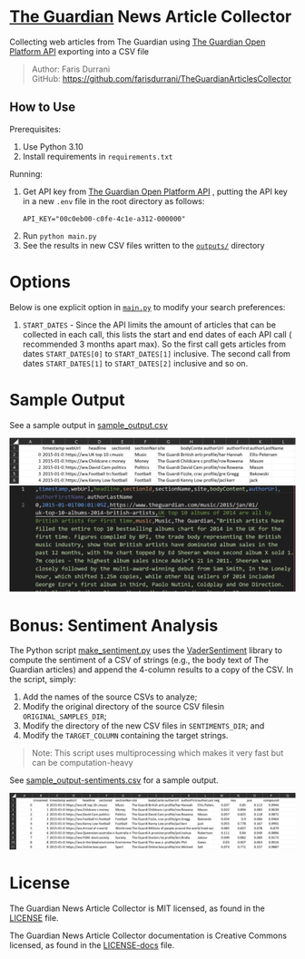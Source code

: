 # [The Guardian](https://www.theguardian.com) News Article Collector

Collecting web articles from The Guardian
using [The Guardian Open Platform API](https://open-platform.theguardian.com/access/)
exporting into a CSV file

> Author: Faris Durrani <br/>
> GitHub: https://github.com/farisdurrani/TheGuardianArticlesCollector

## How to Use

Prerequisites:

1. Use Python 3.10
2. Install requirements in `requirements.txt`

Running:

1. Get API key
   from [The Guardian Open Platform API](https://open-platform.theguardian.com/access/)
   , putting the API key in a new `.env` file in the root directory as follows:
    ```
    API_KEY="00c0eb00-c0fe-4c1e-a312-000000"
    ```
2. Run `python main.py`
3. See the results in new CSV files written to the [`outputs/`](./outputs)
   directory

# Options

Below is one explicit option in [`main.py`](./main.py) to modify your search
preferences:

1. `START_DATES` - Since the API limits the amount of articles that can be
   collected in each call, this lists the start and end dates of each API call (
   recommended 3 months apart max). So
   the first call gets articles from dates `START_DATES[0]` to `START_DATES[1]`
   inclusive. The second call from dates `START_DATES[1]` to `START_DATES[2]`
   inclusive and so on.

# Sample Output

See a sample output in [sample_output.csv](./outputs/sample_output.csv)

![](./.github/readme_assets/sample_output_excel.png)
![](./.github/readme_assets/sample_output_vs.png)

# Bonus: Sentiment Analysis

The Python script [make_sentiment.py](./scripts/make_sentiment.py) uses the
[VaderSentiment](https://pypi.org/project/vaderSentiment/) library to compute
the sentiment of a CSV of strings (e.g., the body text of The Guardian articles)
and append the 4-column results to a copy of the CSV. In the script, simply:

1. Add the names of the source CSVs to analyze;
2. Modify the original directory of the source CSV filesin `ORIGINAL_SAMPLES_DIR`;
3. Modify the directory of the new CSV files in `SENTIMENTS_DIR`; and 
4. Modify the `TARGET_COLUMN` containing the target strings.

> Note: This script uses multiprocessing which makes it very fast but can be computation-heavy

See [sample_output-sentiments.csv](./outputs/sample_output-sentiments.csv) for a sample output.

![](/.github/readme_assets/sample_sentiment.png)

# License

The Guardian News Article Collector is MIT licensed, as found in
the [LICENSE](./LICENSE) file.

The Guardian News Article Collector documentation is Creative Commons licensed,
as found in the [LICENSE-docs](./.github/LICENSE-docs) file.
